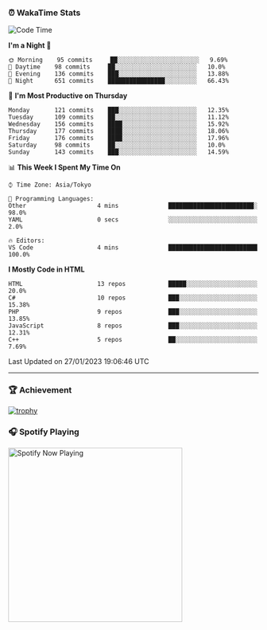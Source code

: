 ### ⏰ WakaTime Stats


<!--START_SECTION:waka-->
![Code Time](http://img.shields.io/badge/Code%20Time-510%20hrs%2033%20mins-blue)

**I'm a Night 🦉** 

```text
🌞 Morning    95 commits     ██░░░░░░░░░░░░░░░░░░░░░░░   9.69% 
🌆 Daytime    98 commits     ██░░░░░░░░░░░░░░░░░░░░░░░   10.0% 
🌃 Evening    136 commits    ███░░░░░░░░░░░░░░░░░░░░░░   13.88% 
🌙 Night      651 commits    ████████████████░░░░░░░░░   66.43%

```
📅 **I'm Most Productive on Thursday** 

```text
Monday       121 commits    ███░░░░░░░░░░░░░░░░░░░░░░   12.35% 
Tuesday      109 commits    ██░░░░░░░░░░░░░░░░░░░░░░░   11.12% 
Wednesday    156 commits    ████░░░░░░░░░░░░░░░░░░░░░   15.92% 
Thursday     177 commits    ████░░░░░░░░░░░░░░░░░░░░░   18.06% 
Friday       176 commits    ████░░░░░░░░░░░░░░░░░░░░░   17.96% 
Saturday     98 commits     ██░░░░░░░░░░░░░░░░░░░░░░░   10.0% 
Sunday       143 commits    ███░░░░░░░░░░░░░░░░░░░░░░   14.59%

```


📊 **This Week I Spent My Time On** 

```text
⌚︎ Time Zone: Asia/Tokyo

💬 Programming Languages: 
Other                    4 mins              ████████████████████████░   98.0% 
YAML                     0 secs              ░░░░░░░░░░░░░░░░░░░░░░░░░   2.0%

🔥 Editors: 
VS Code                  4 mins              █████████████████████████   100.0%

```

**I Mostly Code in HTML** 

```text
HTML                     13 repos            █████░░░░░░░░░░░░░░░░░░░░   20.0% 
C#                       10 repos            ███░░░░░░░░░░░░░░░░░░░░░░   15.38% 
PHP                      9 repos             ███░░░░░░░░░░░░░░░░░░░░░░   13.85% 
JavaScript               8 repos             ███░░░░░░░░░░░░░░░░░░░░░░   12.31% 
C++                      5 repos             ██░░░░░░░░░░░░░░░░░░░░░░░   7.69%

```



 Last Updated on 27/01/2023 19:06:46 UTC
<!--END_SECTION:waka-->

---

### 🏆 Achievement

[![trophy](https://github-profile-trophy.vercel.app/?username=Slime-hatena&theme=flat&no-bg=true&no-frame=true&column=8)](https://github.com/ryo-ma/github-profile-trophy)

### 🎧 Spotify Playing

[<img src="https://spotify-now-playing-slime-hatena.vercel.app/api/spotify-playing" alt="Spotify Now Playing" width="350" />](https://open.spotify.com/user/slime_hatena)

<!--
**Slime-hatena/Slime-hatena** is a ✨ _special_ ✨ repository because its `README.md` (this file) appears on your GitHub profile.

Here are some ideas to get you started:

- 🔭 I’m currently working on ...
- 🌱 I’m currently learning ...
- 👯 I’m looking to collaborate on ...
- 🤔 I’m looking for help with ...
- 💬 Ask me about ...
- 📫 How to reach me: ...
- 😄 Pronouns: ...
- ⚡ Fun fact: ...
-->
